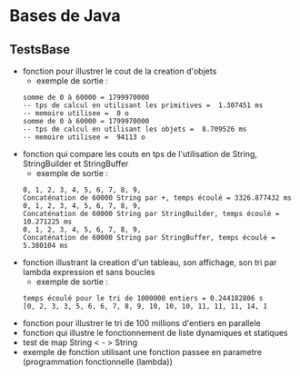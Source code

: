 # Bases de Java

## TestsBase
- fonction pour illustrer le cout de la creation d'objets
  - exemple de sortie : 
  ```
  somme de 0 à 60000 = 1799970000
  -- tps de calcul en utilisant les primitives =  1.307451 ms
  -- memoire utilisee =  0 o
  somme de 0 à 60000 = 1799970000
  -- tps de calcul en utilisant les objets =  8.709526 ms
  -- memoire utilisee =  94113 o
- fonction qui compare les couts en tps de l'utilisation de String, StringBuilder et StringBuffer
  - exemple de sortie : 
  ```
  0, 1, 2, 3, 4, 5, 6, 7, 8, 9, 
  Concaténation de 60000 String par +, temps écoulé = 3326.877432 ms
  0, 1, 2, 3, 4, 5, 6, 7, 8, 9, 
  Concaténation de 60000 String par StringBuilder, temps écoulé = 10.271225 ms
  0, 1, 2, 3, 4, 5, 6, 7, 8, 9, 
  Concaténation de 60000 String par StringBuffer, temps écoulé = 5.380104 ms

- fonction illustrant la creation d'un tableau, son affichage, son tri par lambda expression et sans boucles
  - exemple de sortie :
  ```[834265, 558990, 923009, 835446, 111715, 150432, 141141, 623
  temps écoulé pour le tri de 1000000 entiers = 0.244182806 s
  [0, 2, 3, 3, 5, 6, 6, 7, 8, 9, 10, 10, 10, 11, 11, 11, 14, 1
- fonction pour illustrer le tri de 100 millions d'entiers en parallele
- fonction qui illustre le fonctionnement de liste dynamiques et statiques
- test de map String < - > String
- exemple de fonction utilisant une fonction passee en parametre (programmation fonctionnelle (lambda))
